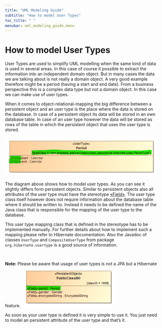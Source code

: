 ```yaml
---
title: "UML Modeling Guide"
subtitle: "How to model User Types"
toc_title: " "
menubar: uml_modeling_guide_menu
---
```


# How to model User Types

User Types are used to simplify UML modelling when the same kind of data is used in several areas. In this case of course it possible to extract the information into an independent domain object. But in many cases the data we are talking about is not really a domain object. A very good example therefore might be a period (having a start and end date). From a business perspective this is a complex data type but not a domain object. In this case we can make use of user types.

When it comes to object-relational-mapping the big difference between a persistent object and an user type is the place where the data is stored on the database. In case of a persistent object its data will be stored in an own database table. In case of an user type however the data will be stored as rows of the table in which the persistent object that uses the user type is stored.

![User Types](/images/user_type.png)

The diagram above shows how to model user types. As you can see it slightly differs form persistent objects. Similar to persistent objects also all attributes of the user type must have the stereotype [«Field»](/uml-modeling-guide/jmm/Field/). The user type class itself however does not require information about the database table where it should be written to. Instead it needs to be defined the name of the Java class that is responsible for the mapping of the user type to the database.

This user type mapping class that is defined in the stereotype has to be implemented manually. For further details about how to implement such a mapping please refer to Hibernate documentation. Also the Javadoc of classes `UserType` and `CompositeUserType` from package `org.hibernate.usertype` is a good source of information.

<br>

**Note:** Please be aware that usage of user types is not a JPA but a Hibernate feature.
![User Type Usage](/images/user_type_usage.png)


As soon as your user type is defined it is very simple to use it. You just need to model an persistent attribute of the user type and that’s it.
